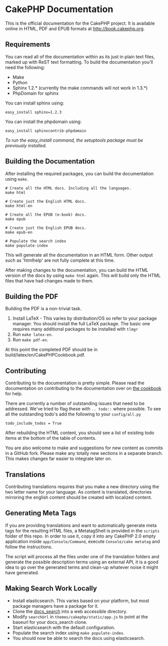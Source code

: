 CakePHP Documentation
=====================

This is the official documentation for the CakePHP project. It is available online in HTML, PDF and EPUB formats at http://book.cakephp.org.

Requirements
------------

You can read all of the documentation within as its just in plain text files, marked up with ReST text formatting.  To build the documentation you'll need the following:

* Make
* Python
* Sphinx 1.2.* (currently the make commands will not work in 1.3.*)
* PhpDomain for sphinx

You can install sphinx using:

	easy_install sphinx=1.2.3

You can install the phpdomain using:

	easy_install sphinxcontrib-phpdomain

*To run the easy_install command, the setuptools package must be previously installed.*

Building the Documentation
--------------------------

After installing the required packages, you can build the documentation using `make`.

	# Create all the HTML docs. Including all the languages.
	make html
	
	# Create just the English HTML docs.
	make html-en
	
	# Create all the EPUB (e-book) docs.
	make epub
	
	# Create just the English EPUB docs.
	make epub-en

	# Populate the search index
	make populate-index

This will generate all the documentation in an HTML form.  Other output such as 'htmlhelp' are not fully complete at this time.

After making changes to the documentation, you can build the HTML version of the docs by using `make html` again.  This will build only the HTML files that have had changes made to them.

Building the PDF
----------------

Building the PDF is a non-trivial task.

1. Install LaTeX - This varies by distribution/OS so refer to your package manager. You should install the full LaTeX package. The basic one requires many additional packages to be installed with `tlmgr`
2. Run `make latex-en`.
3. Run `make pdf-en`.

At this point the completed PDF should be in build/latex/en/CakePHPCookbook.pdf.


Contributing
------------

Contributing to the documentation is pretty simple. Please read the documentation on contributing to the documentation over on [the cookbook](http://book.cakephp.org/2.0/en/contributing/documentation.html) for help.

There are currently a number of outstanding issues that need to be addressed.  We've tried to flag these with `.. todo::` where possible.  To see all the outstanding todo's add the following to your `config/all.py`

	todo_include_todos = True

After rebuilding the HTML content, you should see a list of existing todo items at the bottom of the table of contents.

You are also welcome to make and suggestions for new content as commits in a GitHub fork.  Please make any totally new sections in a separate branch.  This makes changes far easier to integrate later on.

Translations
------------

Contributing translations requires that you make a new directory using the two letter name for your language.  As content is translated, directories mirroring the english content should be created with localized content.


Generating Meta Tags
--------------------

If you are providing translations and want to automatically generate meta tags for the resulting HTML files, a MetatagShell is provided in
the `scripts` folder of this repo. In order to use it, copy it into any CakePHP 2.0 empty application inside `app/Console/Command`, execute
`Console/cake metatag` and follow the instructions.

The script will process all the files under one of the translation folders and generate the possible description terms using an external API, 
it is a good idea to go over the generated terms and clean-up whatever noise it might have generated.

Making Search Work Locally
--------------------------

* Install elasticsearch.  This varies based on your platform, but most
  package managers have a package for it.
* Clone the [docs_search](https://github.com/cakephp/docs_search) into a
  web accessible directory.
* Modify `searchUrl` in `themes/cakephp/static/app.js` to point at the
  baseurl for your docs_search clone.
* Start elasticsearch with the default configuration.
* Populate the search index using `make populate-index`.
* You should now be able to search the docs using elasticsearch.

